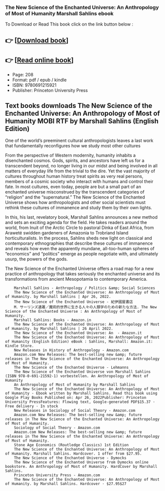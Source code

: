 ### The New Science of the Enchanted Universe: An Anthropology of Most of Humanity Marshall Sahlins ebook

To Download or Read This book click on the link button below :

## 👉  [**[Download book](http://get-pdfs.com/download.php?group=book&from=github.com&id=631583&lnk=1066 "Download book")**]

## 👉  [**[Read online book](http://get-pdfs.com/download.php?group=book&from=github.com&id=631583&lnk=1066 "Read online book")**]


* Page: 208
* Format: pdf / epub / kindle
* ISBN: 9780691215921
* Publisher: Princeton University Press



## Text books downloads The New Science of the Enchanted Universe: An Anthropology of Most of Humanity MOBI RTF by Marshall Sahlins (English Edition)



One of the world’s preeminent cultural anthropologists leaves a last work that fundamentally reconfigures how we study most other cultures

 From the perspective of Western modernity, humanity inhabits a disenchanted cosmos. Gods, spirits, and ancestors have left us for a transcendent beyond, no longer living in our midst and being involved in all matters of everyday life from the trivial to the dire. Yet the vast majority of cultures throughout human history treat spirits as very real persons, members of a cosmic society who interact with humans and control their fate. In most cultures, even today, people are but a small part of an enchanted universe misconstrued by the transcendent categories of “religion” and the “supernatural.” The New Science of the Enchanted Universe shows how anthropologists and other social scientists must rethink these cultures of immanence and study them by their own lights.

 In this, his last, revelatory book, Marshall Sahlins announces a new method and sets an exciting agenda for the field. He takes readers around the world, from Inuit of the Arctic Circle to pastoral Dinka of East Africa, from Araweté swidden gardeners of Amazonia to Trobriand Island horticulturalists. In the process, Sahlins sheds new light on classical and contemporary ethnographies that describe these cultures of immanence and reveals how even the apparently mundane, all-too-human spheres of “economics” and “politics” emerge as people negotiate with, and ultimately usurp, the powers of the gods.

The New Science of the Enchanted Universe offers a road map for a new practice of anthropology that takes seriously the enchanted universe and its transformations from ancient Mesopotamia to contemporary America.


        Marshall Sahlins - Anthropology / Politics &amp; Social Sciences
        The New Science of the Enchanted Universe: An Anthropology of Most of Humanity. by Marshall Sahlins | Apr 26, 2022.
        The New Science of the Enchanted Universe - 紀伊國屋書店
        M．サーリンズ遺著／魔術的世界に生きる人々の人類学のための新たな方法. The New Science of the Enchanted Universe : An Anthropology of Most of Humanity.
        Marshall Sahlins: Books - Amazon.in
        The New Science of the Enchanted Universe: An Anthropology of Most of Humanity. by Marshall Sahlins | 26 April 2022.
        The New Science of the Enchanted Universe: An  - Amazon.it
        The New Science of the Enchanted Universe: An Anthropology of Most of Humanity (English Edition) eBook : Sahlins, Marshall: Amazon.it: Kindle Store.
        New Releases in History of Anthropology - Amazon.com
        Amazon.com New Releases: The best-selling new &amp; future releases in The New Science of the Enchanted Universe: An Anthropology of Most of Humanity.
        The New Science of the Enchanted Universe - Lehmanns
        The New Science of the Enchanted Universe von Marshall Sahlins (ISBN 978-0-691-21592-1) vorbestellen. An Anthropology of Most of Humanity 
        An Anthropology of Most of Humanity by Marshall Sahlins
        The New Science of the Enchanted Universe: An Anthropology of Most of Humanity - Ebook written by Marshall Sahlins. Read this book using Google Play Books Published on: Apr 26, 2022Publisher: Princeton University PressFeatures: Flowing text, Google-generated PDF$15.37 · ‎Free delivery · ‎In stock
        New Releases in Sociology of Social Theory - Amazon.com
        Amazon.com New Releases: The best-selling new &amp; future releases in The New Science of the Enchanted Universe: An Anthropology of Most of Humanity.
        Sociology of Social Theory - Amazon.com
        Amazon.com New Releases: The best-selling new &amp; future releases in The New Science of the Enchanted Universe: An Anthropology of Most of Humanity.
        Stone Age Economics (Routledge Classics) 1st Edition
        The New Science of the Enchanted Universe: An Anthropology of Most of Humanity. Marshall Sahlins. Hardcover. 1 offer from $27.95.
        The New Science of the Enchanted Universe - Dymocks
        The New Science of the Enchanted Universe from Dymocks online bookstore. An Anthropology of Most of Humanity. HardCover by Marshall Sahlins.
        Princeton University Press - Amazon.com
        The New Science of the Enchanted Universe: An Anthropology of Most of Humanity. by Marshall Sahlins. Hardcover · $27.95$27 
    




